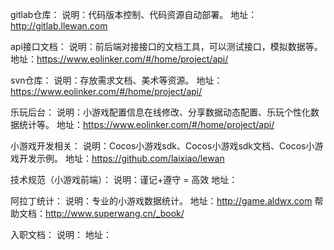 gitlab仓库：
	说明：代码版本控制、代码资源自动部署。
	地址：http://gitlab.llewan.com
	
	
api接口文档：
	说明：前后端对接接口的文档工具，可以测试接口，模拟数据等。
	地址：https://www.eolinker.com/#/home/project/api/
	
	
svn仓库：
	说明：存放需求文档、美术等资源。
	地址：https://www.eolinker.com/#/home/project/api/
	

乐玩后台：
	说明：小游戏配置信息在线修改、分享数据动态配置、乐玩个性化数据统计等。
	地址：https://www.eolinker.com/#/home/project/api/
	
	
小游戏开发相关：
	说明：Cocos小游戏sdk、Cocos小游戏sdk文档、Cocos小游戏开发示例。
	地址：https://github.com/laixiao/lewan
	
	
技术规范（小游戏前端）：
	说明：谨记+遵守 = 高效
	地址：
	
	
	
	
	
	
阿拉丁统计：
	说明：专业的小游戏数据统计。
	地址：http://game.aldwx.com
	帮助文档：http://www.superwang.cn/_book/
	
入职文档：
	说明：
	地址：
	
	
	